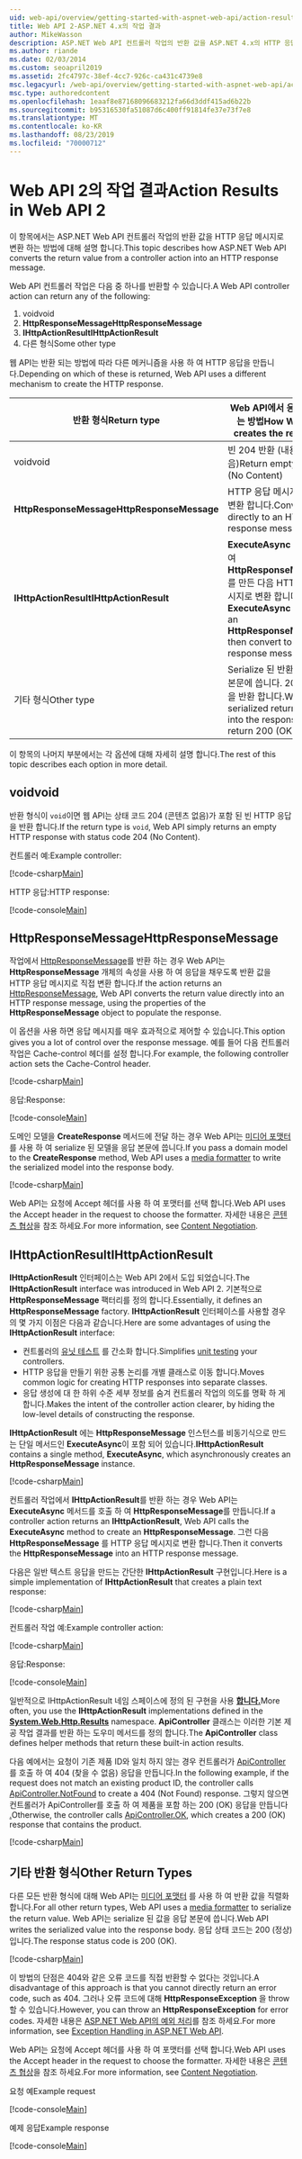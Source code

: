 ```yaml
---
uid: web-api/overview/getting-started-with-aspnet-web-api/action-results
title: Web API 2-ASP.NET 4.x의 작업 결과
author: MikeWasson
description: ASP.NET Web API 컨트롤러 작업의 반환 값을 ASP.NET 4.x의 HTTP 응답 메시지로 변환 하는 방법을 설명 합니다.
ms.author: riande
ms.date: 02/03/2014
ms.custom: seoapril2019
ms.assetid: 2fc4797c-38ef-4cc7-926c-ca431c4739e8
msc.legacyurl: /web-api/overview/getting-started-with-aspnet-web-api/action-results
msc.type: authoredcontent
ms.openlocfilehash: 1eaaf8e87168096683212fa66d3ddf415ad6b22b
ms.sourcegitcommit: b95316530fa51087d6c400ff91814fe37e73f7e8
ms.translationtype: MT
ms.contentlocale: ko-KR
ms.lasthandoff: 08/23/2019
ms.locfileid: "70000712"
---
```

# <a name="action-results-in-web-api-2"></a><span data-ttu-id="6040b-103">Web API 2의 작업 결과</span><span class="sxs-lookup"><span data-stu-id="6040b-103">Action Results in Web API 2</span></span>

<span data-ttu-id="6040b-104">이 항목에서는 ASP.NET Web API 컨트롤러 작업의 반환 값을 HTTP 응답 메시지로 변환 하는 방법에 대해 설명 합니다.</span><span class="sxs-lookup"><span data-stu-id="6040b-104">This topic describes how ASP.NET Web API converts the return value from a controller action into an HTTP response message.</span></span>

<span data-ttu-id="6040b-105">Web API 컨트롤러 작업은 다음 중 하나를 반환할 수 있습니다.</span><span class="sxs-lookup"><span data-stu-id="6040b-105">A Web API controller action can return any of the following:</span></span>

1. <span data-ttu-id="6040b-106">void</span><span class="sxs-lookup"><span data-stu-id="6040b-106">void</span></span>
2. <span data-ttu-id="6040b-107">**HttpResponseMessage**</span><span class="sxs-lookup"><span data-stu-id="6040b-107">**HttpResponseMessage**</span></span>
3. <span data-ttu-id="6040b-108">**IHttpActionResult**</span><span class="sxs-lookup"><span data-stu-id="6040b-108">**IHttpActionResult**</span></span>
4. <span data-ttu-id="6040b-109">다른 형식</span><span class="sxs-lookup"><span data-stu-id="6040b-109">Some other type</span></span>

<span data-ttu-id="6040b-110">웹 API는 반환 되는 방법에 따라 다른 메커니즘을 사용 하 여 HTTP 응답을 만듭니다.</span><span class="sxs-lookup"><span data-stu-id="6040b-110">Depending on which of these is returned, Web API uses a different mechanism to create the HTTP response.</span></span>

| <span data-ttu-id="6040b-111">반환 형식</span><span class="sxs-lookup"><span data-stu-id="6040b-111">Return type</span></span> | <span data-ttu-id="6040b-112">Web API에서 응답을 만드는 방법</span><span class="sxs-lookup"><span data-stu-id="6040b-112">How Web API creates the response</span></span> |
| --- | --- |
| <span data-ttu-id="6040b-113">void</span><span class="sxs-lookup"><span data-stu-id="6040b-113">void</span></span> | <span data-ttu-id="6040b-114">빈 204 반환 (내용 없음)</span><span class="sxs-lookup"><span data-stu-id="6040b-114">Return empty 204 (No Content)</span></span> |
| <span data-ttu-id="6040b-115">**HttpResponseMessage**</span><span class="sxs-lookup"><span data-stu-id="6040b-115">**HttpResponseMessage**</span></span> | <span data-ttu-id="6040b-116">HTTP 응답 메시지로 직접 변환 합니다.</span><span class="sxs-lookup"><span data-stu-id="6040b-116">Convert directly to an HTTP response message.</span></span> |
| <span data-ttu-id="6040b-117">**IHttpActionResult**</span><span class="sxs-lookup"><span data-stu-id="6040b-117">**IHttpActionResult**</span></span> | <span data-ttu-id="6040b-118">**ExecuteAsync** 를 호출 하 여 **HttpResponseMessage**를 만든 다음 HTTP 응답 메시지로 변환 합니다.</span><span class="sxs-lookup"><span data-stu-id="6040b-118">Call **ExecuteAsync** to create an **HttpResponseMessage**, then convert to an HTTP response message.</span></span> |
| <span data-ttu-id="6040b-119">기타 형식</span><span class="sxs-lookup"><span data-stu-id="6040b-119">Other type</span></span> | <span data-ttu-id="6040b-120">Serialize 된 반환 값을 응답 본문에 씁니다. 200 (OK)을 반환 합니다.</span><span class="sxs-lookup"><span data-stu-id="6040b-120">Write the serialized return value into the response body; return 200 (OK).</span></span> |

<span data-ttu-id="6040b-121">이 항목의 나머지 부분에서는 각 옵션에 대해 자세히 설명 합니다.</span><span class="sxs-lookup"><span data-stu-id="6040b-121">The rest of this topic describes each option in more detail.</span></span>

## <a name="void"></a><span data-ttu-id="6040b-122">void</span><span class="sxs-lookup"><span data-stu-id="6040b-122">void</span></span>

<span data-ttu-id="6040b-123">반환 형식이 `void`이면 웹 API는 상태 코드 204 (콘텐츠 없음)가 포함 된 빈 HTTP 응답을 반환 합니다.</span><span class="sxs-lookup"><span data-stu-id="6040b-123">If the return type is `void`, Web API simply returns an empty HTTP response with status code 204 (No Content).</span></span>

<span data-ttu-id="6040b-124">컨트롤러 예:</span><span class="sxs-lookup"><span data-stu-id="6040b-124">Example controller:</span></span>

[!code-csharp[Main](action-results/samples/sample1.cs)]

<span data-ttu-id="6040b-125">HTTP 응답:</span><span class="sxs-lookup"><span data-stu-id="6040b-125">HTTP response:</span></span>

[!code-console[Main](action-results/samples/sample2.cmd)]

## <a name="httpresponsemessage"></a><span data-ttu-id="6040b-126">HttpResponseMessage</span><span class="sxs-lookup"><span data-stu-id="6040b-126">HttpResponseMessage</span></span>

<span data-ttu-id="6040b-127">작업에서 [HttpResponseMessage](https://msdn.microsoft.com/library/system.net.http.httpresponsemessage.aspx)를 반환 하는 경우 Web API는 **HttpResponseMessage** 개체의 속성을 사용 하 여 응답을 채우도록 반환 값을 HTTP 응답 메시지로 직접 변환 합니다.</span><span class="sxs-lookup"><span data-stu-id="6040b-127">If the action returns an [HttpResponseMessage](https://msdn.microsoft.com/library/system.net.http.httpresponsemessage.aspx), Web API converts the return value directly into an HTTP response message, using the properties of the **HttpResponseMessage** object to populate the response.</span></span>

<span data-ttu-id="6040b-128">이 옵션을 사용 하면 응답 메시지를 매우 효과적으로 제어할 수 있습니다.</span><span class="sxs-lookup"><span data-stu-id="6040b-128">This option gives you a lot of control over the response message.</span></span> <span data-ttu-id="6040b-129">예를 들어 다음 컨트롤러 작업은 Cache-control 헤더를 설정 합니다.</span><span class="sxs-lookup"><span data-stu-id="6040b-129">For example, the following controller action sets the Cache-Control header.</span></span>

[!code-csharp[Main](action-results/samples/sample3.cs)]

<span data-ttu-id="6040b-130">응답:</span><span class="sxs-lookup"><span data-stu-id="6040b-130">Response:</span></span>

[!code-console[Main](action-results/samples/sample4.cmd?highlight=2)]

<span data-ttu-id="6040b-131">도메인 모델을 **CreateResponse** 메서드에 전달 하는 경우 Web API는 [미디어 포맷터](../formats-and-model-binding/media-formatters.md) 를 사용 하 여 serialize 된 모델을 응답 본문에 씁니다.</span><span class="sxs-lookup"><span data-stu-id="6040b-131">If you pass a domain model to the **CreateResponse** method, Web API uses a [media formatter](../formats-and-model-binding/media-formatters.md) to write the serialized model into the response body.</span></span>

[!code-csharp[Main](action-results/samples/sample5.cs)]

<span data-ttu-id="6040b-132">Web API는 요청에 Accept 헤더를 사용 하 여 포맷터를 선택 합니다.</span><span class="sxs-lookup"><span data-stu-id="6040b-132">Web API uses the Accept header in the request to choose the formatter.</span></span> <span data-ttu-id="6040b-133">자세한 내용은 [콘텐츠 협상](../formats-and-model-binding/content-negotiation.md)을 참조 하세요.</span><span class="sxs-lookup"><span data-stu-id="6040b-133">For more information, see [Content Negotiation](../formats-and-model-binding/content-negotiation.md).</span></span>

## <a name="ihttpactionresult"></a><span data-ttu-id="6040b-134">IHttpActionResult</span><span class="sxs-lookup"><span data-stu-id="6040b-134">IHttpActionResult</span></span>

<span data-ttu-id="6040b-135">**IHttpActionResult** 인터페이스는 Web API 2에서 도입 되었습니다.</span><span class="sxs-lookup"><span data-stu-id="6040b-135">The **IHttpActionResult** interface was introduced in Web API 2.</span></span> <span data-ttu-id="6040b-136">기본적으로 **HttpResponseMessage** 팩터리를 정의 합니다.</span><span class="sxs-lookup"><span data-stu-id="6040b-136">Essentially, it defines an **HttpResponseMessage** factory.</span></span> <span data-ttu-id="6040b-137">**IHttpActionResult** 인터페이스를 사용할 경우의 몇 가지 이점은 다음과 같습니다.</span><span class="sxs-lookup"><span data-stu-id="6040b-137">Here are some advantages of using the **IHttpActionResult** interface:</span></span>

- <span data-ttu-id="6040b-138">컨트롤러의 [유닛 테스트](../testing-and-debugging/unit-testing-controllers-in-web-api.md) 를 간소화 합니다.</span><span class="sxs-lookup"><span data-stu-id="6040b-138">Simplifies [unit testing](../testing-and-debugging/unit-testing-controllers-in-web-api.md) your controllers.</span></span>
- <span data-ttu-id="6040b-139">HTTP 응답을 만들기 위한 공통 논리를 개별 클래스로 이동 합니다.</span><span class="sxs-lookup"><span data-stu-id="6040b-139">Moves common logic for creating HTTP responses into separate classes.</span></span>
- <span data-ttu-id="6040b-140">응답 생성에 대 한 하위 수준 세부 정보를 숨겨 컨트롤러 작업의 의도를 명확 하 게 합니다.</span><span class="sxs-lookup"><span data-stu-id="6040b-140">Makes the intent of the controller action clearer, by hiding the low-level details of constructing the response.</span></span>

<span data-ttu-id="6040b-141">**IHttpActionResult** 에는 **HttpResponseMessage** 인스턴스를 비동기식으로 만드는 단일 메서드인 **ExecuteAsync**이 포함 되어 있습니다.</span><span class="sxs-lookup"><span data-stu-id="6040b-141">**IHttpActionResult** contains a single method, **ExecuteAsync**, which asynchronously creates an **HttpResponseMessage** instance.</span></span>

[!code-csharp[Main](action-results/samples/sample6.cs)]

<span data-ttu-id="6040b-142">컨트롤러 작업에서 **IHttpActionResult**를 반환 하는 경우 Web API는 **ExecuteAsync** 메서드를 호출 하 여 **HttpResponseMessage**를 만듭니다.</span><span class="sxs-lookup"><span data-stu-id="6040b-142">If a controller action returns an **IHttpActionResult**, Web API calls the **ExecuteAsync** method to create an **HttpResponseMessage**.</span></span> <span data-ttu-id="6040b-143">그런 다음 **HttpResponseMessage** 를 HTTP 응답 메시지로 변환 합니다.</span><span class="sxs-lookup"><span data-stu-id="6040b-143">Then it converts the **HttpResponseMessage** into an HTTP response message.</span></span>

<span data-ttu-id="6040b-144">다음은 일반 텍스트 응답을 만드는 간단한 **IHttpActionResult** 구현입니다.</span><span class="sxs-lookup"><span data-stu-id="6040b-144">Here is a simple implementation of **IHttpActionResult** that creates a plain text response:</span></span>

[!code-csharp[Main](action-results/samples/sample7.cs)]

<span data-ttu-id="6040b-145">컨트롤러 작업 예:</span><span class="sxs-lookup"><span data-stu-id="6040b-145">Example controller action:</span></span>

[!code-csharp[Main](action-results/samples/sample8.cs)]

<span data-ttu-id="6040b-146">응답:</span><span class="sxs-lookup"><span data-stu-id="6040b-146">Response:</span></span>

[!code-console[Main](action-results/samples/sample9.cmd)]

<span data-ttu-id="6040b-147">일반적으로 IHttpActionResult 네임 스페이스에 정의 된 구현을 사용 **[합니다.](https://msdn.microsoft.com/library/system.web.http.results.aspx)**</span><span class="sxs-lookup"><span data-stu-id="6040b-147">More often, you use the **IHttpActionResult** implementations defined in the **[System.Web.Http.Results](https://msdn.microsoft.com/library/system.web.http.results.aspx)** namespace.</span></span> <span data-ttu-id="6040b-148">**ApiController** 클래스는 이러한 기본 제공 작업 결과를 반환 하는 도우미 메서드를 정의 합니다.</span><span class="sxs-lookup"><span data-stu-id="6040b-148">The **ApiController** class defines helper methods that return these built-in action results.</span></span>

<span data-ttu-id="6040b-149">다음 예에서는 요청이 기존 제품 ID와 일치 하지 않는 경우 컨트롤러가 [ApiController](https://msdn.microsoft.com/library/system.web.http.apicontroller.notfound.aspx) 를 호출 하 여 404 (찾을 수 없음) 응답을 만듭니다.</span><span class="sxs-lookup"><span data-stu-id="6040b-149">In the following example, if the request does not match an existing product ID, the controller calls [ApiController.NotFound](https://msdn.microsoft.com/library/system.web.http.apicontroller.notfound.aspx) to create a 404 (Not Found) response.</span></span> <span data-ttu-id="6040b-150">그렇지 않으면 컨트롤러가 ApiController를 호출 하 여 제품을 포함 하는 200 (OK) 응답을 만듭니다 [.](https://msdn.microsoft.com/library/dn314591.aspx)</span><span class="sxs-lookup"><span data-stu-id="6040b-150">Otherwise, the controller calls [ApiController.OK](https://msdn.microsoft.com/library/dn314591.aspx), which creates a 200 (OK) response that contains the product.</span></span>

[!code-csharp[Main](action-results/samples/sample10.cs)]

## <a name="other-return-types"></a><span data-ttu-id="6040b-151">기타 반환 형식</span><span class="sxs-lookup"><span data-stu-id="6040b-151">Other Return Types</span></span>

<span data-ttu-id="6040b-152">다른 모든 반환 형식에 대해 Web API는 [미디어 포맷터](../formats-and-model-binding/media-formatters.md) 를 사용 하 여 반환 값을 직렬화 합니다.</span><span class="sxs-lookup"><span data-stu-id="6040b-152">For all other return types, Web API uses a [media formatter](../formats-and-model-binding/media-formatters.md) to serialize the return value.</span></span> <span data-ttu-id="6040b-153">Web API는 serialize 된 값을 응답 본문에 씁니다.</span><span class="sxs-lookup"><span data-stu-id="6040b-153">Web API writes the serialized value into the response body.</span></span> <span data-ttu-id="6040b-154">응답 상태 코드는 200 (정상)입니다.</span><span class="sxs-lookup"><span data-stu-id="6040b-154">The response status code is 200 (OK).</span></span>

[!code-csharp[Main](action-results/samples/sample11.cs)]

<span data-ttu-id="6040b-155">이 방법의 단점은 404와 같은 오류 코드를 직접 반환할 수 없다는 것입니다.</span><span class="sxs-lookup"><span data-stu-id="6040b-155">A disadvantage of this approach is that you cannot directly return an error code, such as 404.</span></span> <span data-ttu-id="6040b-156">그러나 오류 코드에 대해 **HttpResponseException** 을 throw 할 수 있습니다.</span><span class="sxs-lookup"><span data-stu-id="6040b-156">However, you can throw an **HttpResponseException** for error codes.</span></span> <span data-ttu-id="6040b-157">자세한 내용은 [ASP.NET Web API의 예외 처리](../error-handling/exception-handling.md)를 참조 하세요.</span><span class="sxs-lookup"><span data-stu-id="6040b-157">For more information, see [Exception Handling in ASP.NET Web API](../error-handling/exception-handling.md).</span></span>

<span data-ttu-id="6040b-158">Web API는 요청에 Accept 헤더를 사용 하 여 포맷터를 선택 합니다.</span><span class="sxs-lookup"><span data-stu-id="6040b-158">Web API uses the Accept header in the request to choose the formatter.</span></span> <span data-ttu-id="6040b-159">자세한 내용은 [콘텐츠 협상](../formats-and-model-binding/content-negotiation.md)을 참조 하세요.</span><span class="sxs-lookup"><span data-stu-id="6040b-159">For more information, see [Content Negotiation](../formats-and-model-binding/content-negotiation.md).</span></span>

<span data-ttu-id="6040b-160">요청 예</span><span class="sxs-lookup"><span data-stu-id="6040b-160">Example request</span></span>

[!code-console[Main](action-results/samples/sample12.cmd)]

<span data-ttu-id="6040b-161">예제 응답</span><span class="sxs-lookup"><span data-stu-id="6040b-161">Example response</span></span>

[!code-console[Main](action-results/samples/sample13.cmd)]
